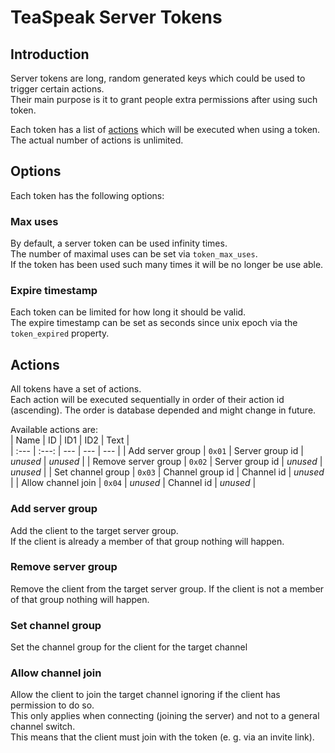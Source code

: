# TeaSpeak Server Tokens
## Introduction
Server tokens are long, random generated keys which could be used to trigger certain actions.  
Their main purpose is it to grant people extra permissions after using such token.   
  
Each token has a list of [actions](#actions) which will be executed when using a token.  
The actual number of actions is unlimited.  
  
## Options
Each token has the following options:  
  
### Max uses
By default, a server token can be used infinity times.  
The number of maximal uses can be set via `token_max_uses`.  
If the token has been used such many times it will be no longer be use able.

### Expire timestamp
Each token can be limited for how long it should be valid.  
The expire timestamp can be set as seconds since unix epoch via the `token_expired` property.  

## Actions
All tokens have a set of actions.  
Each action will be executed sequentially in order of their action id (ascending).
The order is database depended and might change in future.  
  
Available actions are:  
| Name | ID | ID1 | ID2 | Text |   
| :--- | :---: | --- | --- | --- | 
| Add server group | `0x01` | Server group id | *unused* | *unused* | 
| Remove server group | `0x02` | Server group id | *unused* | *unused* | 
| Set channel group | `0x03` | Channel group id | Channel id | *unused* | 
| Allow channel join | `0x04` | *unused* | Channel id | *unused* |   

### Add server group
Add the client to the target server group.  
If the client is already a member of that group nothing will happen.  

### Remove server group 
Remove the client from the target server group.
If the client is not a member of that group nothing will happen.  

### Set channel group
Set the channel group for the client for the target channel

### Allow channel join 
Allow the client to join the target channel ignoring if the client has permission to do so.  
This only applies when connecting (joining the server) and not to a general channel switch.  
This means that the client must join with the token (e. g. via an invite link).